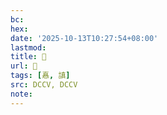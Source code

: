 ```yaml
---
bc:
hex:
date: '2025-10-13T10:27:54+08:00'
lastmod:
title: 􄎗
url: 􄎗
tags: [㥲, 謓]
src: DCCV, DCCV
note:
---
```

